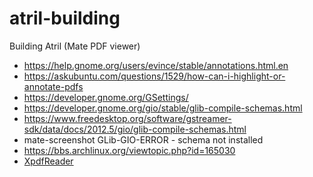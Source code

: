 # atril-building
Building Atril (Mate PDF viewer)

* https://help.gnome.org/users/evince/stable/annotations.html.en
* https://askubuntu.com/questions/1529/how-can-i-highlight-or-annotate-pdfs
* https://developer.gnome.org/GSettings/
* https://developer.gnome.org/gio/stable/glib-compile-schemas.html
* https://www.freedesktop.org/software/gstreamer-sdk/data/docs/2012.5/gio/glib-compile-schemas.html
*  mate-screenshot GLib-GIO-ERROR - schema not installed
 * https://bbs.archlinux.org/viewtopic.php?id=165030
* [XpdfReader](https://www.xpdfreader.com/download.html)
